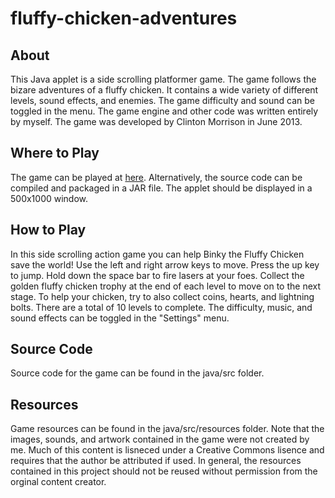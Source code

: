fluffy-chicken-adventures
=========================



<h2> About </h2>
<p> This Java applet is a side scrolling platformer game. The game follows the bizare adventures of a fluffy chicken. It contains a wide variety of different levels, sound effects, and enemies. The game difficulty and sound can be toggled in the menu. The game engine and other code was written entirely by myself. The game was developed by Clinton Morrison in June 2013. </p>

<h2> Where to Play </h2>
<p> The game can be played at <a href="http://clintonmorrison.com/projects/fluffy-chicken-adventures.html"> 
here</a>. Alternatively, the source code can be compiled and packaged in a JAR file. The applet should be
displayed in a 500x1000 window.
</p>

<h2> How to Play </h2>
<p> 
In this side scrolling action game you can help Binky the Fluffy Chicken save the world! Use the left and right arrow keys to move. Press the up key to jump. Hold down the space bar to fire lasers at your foes. Collect the golden fluffy chicken trophy at the end of each level to move on to the next stage. To help your chicken, try to also collect coins, hearts, and lightning bolts. There are a total of 10 levels to complete. The difficulty, music, and sound effects can be toggled in the "Settings" menu. 
</p>

<h2> Source Code </h2>
<p>
Source code for the game can be found in the java/src folder. 
</p>

<h2> Resources </h2>
<p>
Game resources can be found in the java/src/resources folder.
Note that the images, sounds, and artwork contained in the game were not created by me. Much of this content is lisneced under a Creative Commons lisence and requires that the author be attributed if used. In general, the resources contained in this project should not be reused without permission from the orginal content creator.
</p>
